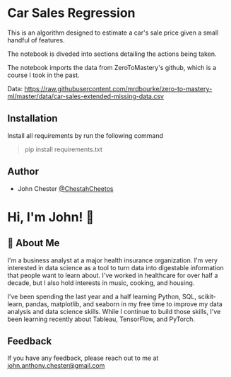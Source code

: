 
# Car Sales Regression

This is an algorithm designed to estimate a car's sale price given a small handful of features.

The notebook is diveded into sections detailing the actions being taken.

The notebook imports the data from ZeroToMastery's github, which is a course I took in the past.

Data: https://raw.githubusercontent.com/mrdbourke/zero-to-mastery-ml/master/data/car-sales-extended-missing-data.csv
## Installation
Install all requirements by run the following command

> pip install requirements.txt
    
## Author

- John Chester [@ChestahCheetos](https://www.github.com/ChestahCheetos)


# Hi, I'm John! 👋


## 🚀 About Me
I'm a business analyst at a major health insurance organization.  I'm very interested in data science as a tool to turn data into digestable information that people want to learn about.  I've worked in healthcare for over half a decade, but I also hold interests in music, cooking, and housing.

I've been spending the last year and a half learning Python, SQL, scikit-learn, pandas, matplotlib, and seaborn in my free time to improve my data analysis and data science skills.  While I continue to build those skills, I've been learning recently about Tableau, TensorFlow, and PyTorch.


## Feedback

If you have any feedback, please reach out to me at john.anthony.chester@gmail.com

